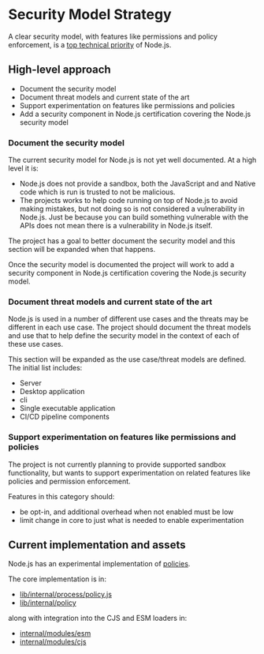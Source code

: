 # Security Model Strategy

A clear security model, with features like permissions and policy enforcement,
is a
[top technical priority](https://github.com/nodejs/node/blob/master/doc/contributing/technical-priorities.md#permissionspoliciessecurity-model)
of Node.js.

## High-level approach

* Document the security model
* Document threat models and current state of the art
* Support experimentation on features like permissions and policies
* Add a security component in Node.js certification covering
  the Node.js security model

### Document the security model

The current security model for Node.js is not yet well documented.
At a high level it is:

* Node.js does not provide a sandbox, both the JavaScript and
  and Native code which is run is trusted to not be malicious.
* The projects works to help code running on top of Node.js to avoid
  making mistakes, but not doing so is not considered a
  vulnerability in Node.js. Just be because you can build something
  vulnerable with the APIs does not mean there is a vulnerability
  in Node.js itself.

The project has a goal to better document the security model
and this section will be expanded when that happens.

Once the security model is documented the project will work
to add a security component in Node.js certification covering
the Node.js security model.

### Document threat models and current state of the art

Node.js is used in a number of different use cases and the
threats may be different in each use case. The project
should document the threat models and use that to
help define the security model in the context of each
of these use cases.

This section will be expanded as the use case/threat
models are defined. The initial list includes:

* Server
* Desktop application
* cli
* Single executable application
* CI/CD pipeline components

### Support experimentation on features like permissions and policies

The project is not currently planning to provide supported
sandbox functionality, but wants to support experimentation on
related features like policies and permission enforcement.

Features in this category should:

* be opt-in, and additional overhead when not enabled must be low
* limit change in core to just what is needed to enable experimentation

## Current implementation and assets

Node.js has an experimental implementation of
[policies](https://nodejs.org/docs/latest/api/policy.html#policies).

The core implementation is in:

* [lib/internal/process/policy.js](https://github.com/nodejs/node/blob/master/lib/internal/process/policy.js)
* [lib/internal/policy](https://github.com/nodejs/node/tree/master/lib/internal/policy)

along with integration into the CJS and ESM loaders in:

* [internal/modules/esm](https://github.com/nodejs/node/tree/master/lib/internal/modules/esm)
* [internal/modules/cjs](https://github.com/nodejs/node/tree/master/lib/internal/modules/cjs)
